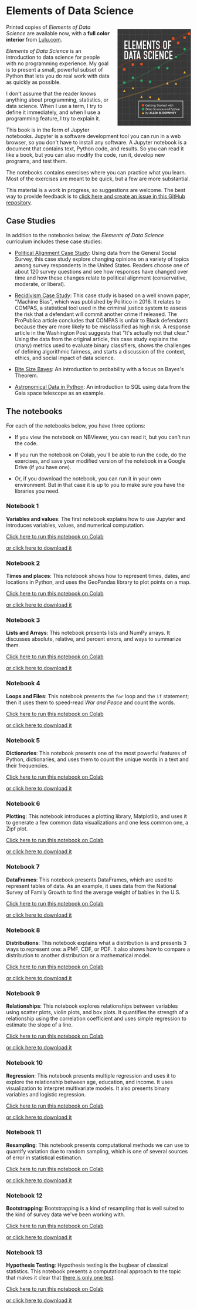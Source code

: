# Elements of Data Science

<p style="float: right; margin-left: 20px;">
  <a href="https://www.lulu.com/shop/allen-downey/elements-of-data-science/paperback/product-9dyrwn.html">
    <img src="https://github.com/AllenDowney/ElementsOfDataScience/raw/v1/eds_cover.png" alt="Cover of Elements of DataScience" width="200">
  </a>
</p>

Printed copies of *Elements of Data Science* are available now, with a **full color interior** from [Lulu.com](https://www.lulu.com/shop/allen-downey/elements-of-data-science/paperback/product-9dyrwn.html).

*Elements of Data Science* is an introduction to data science for people with no programming experience.  My goal is to present a small, powerful subset of Python that lets you do real work with data as quickly as possible.  

I don't assume that the reader knows anything about programming, statistics, or data science.  When I use a term, I try to define it immediately, and when I use a programming feature, I try to explain it.

This book is in the form of Jupyter notebooks. Jupyter is a software development tool you can run in a web browser, so you don't have to install any software.  A Jupyter notebook is a document that contains text, Python code, and results.  So you can read it like a book, but you can also modify the code, run it, develop new programs, and test them.

The notebooks contains exercises where you can practice what you learn.  Most of the exercises are meant to be quick, but a few are more substantial.

This material is a work in progress, so suggestions are welcome.  The best way to provide feedback is to [click here and create an issue in this GitHub repository](https://github.com/AllenDowney/ElementsOfDataScience/issues).

## Case Studies

In addition to the notebooks below, the *Elements of Data Science* curriculum includes these case studies:

* [Political Alignment Case Study](https://allendowney.github.io/PoliticalAlignmentCaseStudy/): Using data from the General Social Survey, this case study explore changing opinions on a variety of topics among survey respondents in the United States. Readers choose one of about 120 survey questions and see how responses have changed over time and how these changes relate to political alignment (conservative, moderate, or liberal).

* [Recidivism Case Study](https://allendowney.github.io/RecidivismCaseStudy/): This case study is based on a well known paper, "Machine Bias", which was published by Politico in 2016.  It relates to COMPAS, a statistical tool used in the criminal justice system to assess the risk that a defendant will commit another crime if released. The ProPublica article concludes that COMPAS is unfair to Black defendants because they are more likely to be misclassified as high risk. A response article in the Washington Post suggests that "It's actually not that clear." Using the data from the original article, this case study explains the (many) metrics used to evaluate binary classifiers, shows the challenges of defining algorithmic fairness, and starts a discussion of the context, ethics, and social impact of data science.

* [Bite Size Bayes](https://allendowney.github.io/BiteSizeBayes/): An introduction to probability with a focus on Bayes's Theorem.

* [Astronomical Data in Python](https://allendowney.github.io/AstronomicalData/): An introduction to SQL using data from the Gaia space telescope as an example.


## The notebooks

For each of the notebooks below, you have three options:

* If you view the notebook on NBViewer, you can read it, but you can't run the code.  

* If you run the notebook on Colab, you'll be able to run the code, do the exercises, and save your modified version of the notebook in a Google Drive (if you have one).

* Or, if you download the notebook, you can run it in your own environment.  But in that case it is up to you to make sure you have the libraries you need.


### Notebook 1

**Variables and values**: The first notebook explains how to use Jupyter and introduces variables, values, and numerical computation.

[Click here to run this notebook on Colab](https://colab.research.google.com/github/AllenDowney/ElementsOfDataScience/blob/v1/01_variables.ipynb)

[or click here to download it](https://github.com/AllenDowney/ElementsOfDataScience/raw/v1/01_variables.ipynb)


### Notebook 2

**Times and places**: This notebook shows how to represent times, dates, and locations in Python, and uses the GeoPandas library to plot points on a map.

[Click here to run this notebook on Colab](https://colab.research.google.com/github/AllenDowney/ElementsOfDataScience/blob/v1/02_times.ipynb)

[or click here to download it](https://github.com/AllenDowney/ElementsOfDataScience/raw/v1/02_times.ipynb)


### Notebook 3

**Lists and Arrays**: This notebook presents lists and NumPy arrays.  It discusses absolute, relative, and percent errors, and ways to summarize them.

[Click here to run this notebook on Colab](https://colab.research.google.com/github/AllenDowney/ElementsOfDataScience/blob/v1/03_arrays.ipynb)

[or click here to download it](https://github.com/AllenDowney/ElementsOfDataScience/raw/v1/03_arrays.ipynb)


### Notebook 4

**Loops and Files**: This notebook presents the `for` loop and the `if` statement; then it uses them to speed-read *War and Peace* and count the words.

[Click here to run this notebook on Colab](https://colab.research.google.com/github/AllenDowney/ElementsOfDataScience/blob/v1/04_loops.ipynb)

[or click here to download it](https://github.com/AllenDowney/ElementsOfDataScience/raw/v1/04_loops.ipynb)


### Notebook 5

**Dictionaries**: This notebook presents one of the most powerful features of Python, dictionaries, and uses them to count the unique words in a text and their frequencies.

[Click here to run this notebook on Colab](https://colab.research.google.com/github/AllenDowney/ElementsOfDataScience/blob/v1/05_dictionaries.ipynb)

[or click here to download it](https://github.com/AllenDowney/ElementsOfDataScience/raw/v1/05_dictionaries.ipynb)


### Notebook 6

**Plotting**: This notebook introduces a plotting library, Matplotlib, and uses it to generate a few common data visualizations and one less common one, a Zipf plot.

[Click here to run this notebook on Colab](https://colab.research.google.com/github/AllenDowney/ElementsOfDataScience/blob/v1/06_plotting.ipynb)

[or click here to download it](https://github.com/AllenDowney/ElementsOfDataScience/raw/v1/06_plotting.ipynb)


### Notebook 7

**DataFrames**: This notebook presents DataFrames, which are used to represent tables of data.  As an example, it uses data from the National Survey of Family Growth to find the average weight of babies in the U.S.

[Click here to run this notebook on Colab](https://colab.research.google.com/github/AllenDowney/ElementsOfDataScience/blob/v1/07_dataframes.ipynb)

[or click here to download it](https://github.com/AllenDowney/ElementsOfDataScience/raw/v1/07_dataframes.ipynb)


### Notebook 8

**Distributions**: This notebook explains what a distribution is and presents 3 ways to represent one: a PMF, CDF, or PDF.  It also shows how to compare a distribution to another distribution or a mathematical model.

[Click here to run this notebook on Colab](https://colab.research.google.com/github/AllenDowney/ElementsOfDataScience/blob/v1/08_distributions.ipynb)

[or click here to download it](https://github.com/AllenDowney/ElementsOfDataScience/raw/v1/08_distributions.ipynb)


### Notebook 9

**Relationships**: This notebook explores relationships between variables using scatter plots, violin plots, and box plots.  It quantifies the strength of a relationship using the correlation coefficient and uses simple regression to estimate the slope of a line.

[Click here to run this notebook on Colab](https://colab.research.google.com/github/AllenDowney/ElementsOfDataScience/blob/v1/09_relationships.ipynb)

[or click here to download it](https://github.com/AllenDowney/ElementsOfDataScience/raw/v1/09_relationships.ipynb)


### Notebook 10

**Regression**: This notebook presents multiple regression and uses it to explore the relationship between age, education, and income.  It uses visualization to interpret multivariate models.  It also presents binary variables and logistic regression.

[Click here to run this notebook on Colab](https://colab.research.google.com/github/AllenDowney/ElementsOfDataScience/blob/v1/10_regression.ipynb)

[or click here to download it](https://github.com/AllenDowney/ElementsOfDataScience/raw/v1/10_regression.ipynb)


### Notebook 11

**Resampling**: This notebook presents computational methods we can use to
quantify variation due to random sampling, which is one of several sources
of error in statistical estimation.

[Click here to run this notebook on Colab](https://colab.research.google.com/github/AllenDowney/ElementsOfDataScience/blob/v1/11_resampling.ipynb)

[or click here to download it](https://github.com/AllenDowney/ElementsOfDataScience/raw/v1/11_resampling.ipynb)


### Notebook 12

**Bootstrapping**: Bootstrapping is a kind of resampling that is well suited
to the kind of survey data we've been working with.

[Click here to run this notebook on Colab](https://colab.research.google.com/github/AllenDowney/ElementsOfDataScience/blob/v1/12_bootstrap.ipynb)

[or click here to download it](https://github.com/AllenDowney/ElementsOfDataScience/raw/v1/12_bootstrap.ipynb)


### Notebook 13

**Hypothesis Testing**: Hypothesis testing is the bugbear of classical statistics.
This notebook presents a computational approach to the topic that makes it clear
that [there is only one test](http://allendowney.blogspot.com/2016/06/there-is-still-only-one-test.html).

[Click here to run this notebook on Colab](https://colab.research.google.com/github/AllenDowney/ElementsOfDataScience/blob/v1/13_hypothesis.ipynb)

[or click here to download it](https://github.com/AllenDowney/ElementsOfDataScience/raw/v1/13_hypothesis.ipynb)
